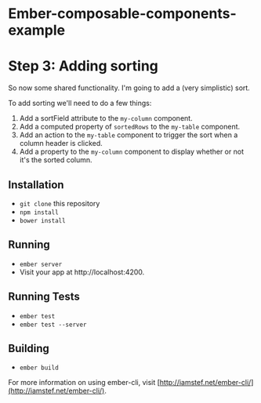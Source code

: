 Ember-composable-components-example
========

# Step 3: Adding sorting

So now some shared functionality. I'm going to add a (very simplistic) sort.

To add sorting we'll need to do a few things:

1. Add a sortField attribute to the `my-column` component.
2. Add a computed property of `sortedRows` to the `my-table` component.
3. Add an action to the `my-table` component to trigger the sort when a column header is clicked.
4. Add a property to the `my-column` component to display whether or not it's the sorted column.


## Installation

* `git clone` this repository
* `npm install`
* `bower install`

## Running

* `ember server`
* Visit your app at http://localhost:4200.

## Running Tests

* `ember test`
* `ember test --server`

## Building

* `ember build`

For more information on using ember-cli, visit [http://iamstef.net/ember-cli/](http://iamstef.net/ember-cli/).
